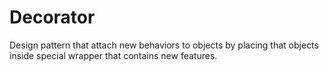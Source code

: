 # Decorator
Design pattern that attach new behaviors to objects by placing that objects inside
special wrapper that contains new features.